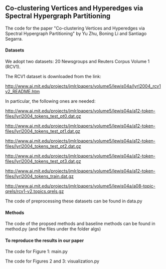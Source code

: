 ## Co-clustering Vertices and Hyperedges via Spectral Hypergraph Partitioning

The code for the paper "Co-clustering Vertices and Hyperedges via Spectral Hypergraph Partitioning" by Yu Zhu, Boning Li and Santiago Segarra.

#### Datasets

We adopt two datasets: 20 Newsgroups and Reuters Corpus Volume 1 (RCV1). 

The RCV1 dataset is downloaded from the link: 

http://www.ai.mit.edu/projects/jmlr/papers/volume5/lewis04a/lyrl2004_rcv1v2_README.htm

In particular, the following ones are needed:

http://www.ai.mit.edu/projects/jmlr/papers/volume5/lewis04a/a12-token-files/lyrl2004_tokens_test_pt0.dat.gz

http://www.ai.mit.edu/projects/jmlr/papers/volume5/lewis04a/a12-token-files/lyrl2004_tokens_test_pt1.dat.gz

http://www.ai.mit.edu/projects/jmlr/papers/volume5/lewis04a/a12-token-files/lyrl2004_tokens_test_pt2.dat.gz

http://www.ai.mit.edu/projects/jmlr/papers/volume5/lewis04a/a12-token-files/lyrl2004_tokens_test_pt3.dat.gz

http://www.ai.mit.edu/projects/jmlr/papers/volume5/lewis04a/a12-token-files/lyrl2004_tokens_train.dat.gz

http://www.ai.mit.edu/projects/jmlr/papers/volume5/lewis04a/a08-topic-qrels/rcv1-v2.topics.qrels.gz

The code of preprocessing these datasets can be found in data.py

#### Methods

The code of the propsed methods and baseline methods can be found in method.py (and the files under the folder algs)

#### To reproduce the results in our paper

The code for Figure 1: main.py

The code for Figures 2 and 3: visualization.py

